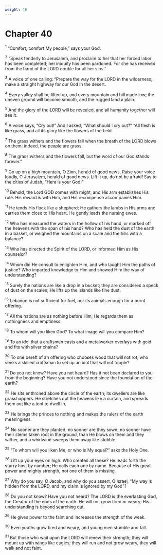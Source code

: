 ```yaml
---
weight: 40
---
```


# Chapter 40

<sup>1</sup> “Comfort, comfort My people,” says your God. 

<sup>2</sup> “Speak tenderly to Jerusalem, and proclaim to her that her forced labor has been completed; her iniquity has been pardoned. For she has received from the hand of the LORD double for all her sins.” 

<sup>3</sup> A voice of one calling: “Prepare the way for the LORD in the wilderness; make a straight highway for our God in the desert. 

<sup>4</sup> Every valley shall be lifted up, and every mountain and hill made low; the uneven ground will become smooth, and the rugged land a plain. 

<sup>5</sup> And the glory of the LORD will be revealed, and all humanity together will see it. 

<sup>6</sup> A voice says, “Cry out!” And I asked, “What should I cry out?” “All flesh is like grass, and all its glory like the flowers of the field. 

<sup>7</sup> The grass withers and the flowers fall when the breath of the LORD blows on them; indeed, the people are grass. 

<sup>8</sup> The grass withers and the flowers fall, but the word of our God stands forever.” 

<sup>9</sup> Go up on a high mountain, O Zion, herald of good news. Raise your voice loudly, O Jerusalem, herald of good news. Lift it up, do not be afraid! Say to the cities of Judah, “Here is your God!” 

<sup>10</sup> Behold, the Lord GOD comes with might, and His arm establishes His rule. His reward is with Him, and His recompense accompanies Him. 

<sup>11</sup> He tends His flock like a shepherd; He gathers the lambs in His arms and carries them close to His heart. He gently leads the nursing ewes. 

<sup>12</sup> Who has measured the waters in the hollow of his hand, or marked off the heavens with the span of his hand? Who has held the dust of the earth in a basket, or weighed the mountains on a scale and the hills with a balance? 

<sup>13</sup> Who has directed the Spirit of the LORD, or informed Him as His counselor? 

<sup>14</sup> Whom did He consult to enlighten Him, and who taught Him the paths of justice? Who imparted knowledge to Him and showed Him the way of understanding? 

<sup>15</sup> Surely the nations are like a drop in a bucket; they are considered a speck of dust on the scales; He lifts up the islands like fine dust. 

<sup>16</sup> Lebanon is not sufficient for fuel, nor its animals enough for a burnt offering. 

<sup>17</sup> All the nations are as nothing before Him; He regards them as nothingness and emptiness. 

<sup>18</sup> To whom will you liken God? To what image will you compare Him? 

<sup>19</sup> To an idol that a craftsman casts and a metalworker overlays with gold and fits with silver chains? 

<sup>20</sup> To one bereft of an offering who chooses wood that will not rot, who seeks a skilled craftsman to set up an idol that will not topple? 

<sup>21</sup> Do you not know? Have you not heard? Has it not been declared to you from the beginning? Have you not understood since the foundation of the earth? 

<sup>22</sup> He sits enthroned above the circle of the earth; its dwellers are like grasshoppers. He stretches out the heavens like a curtain, and spreads them out like a tent to dwell in. 

<sup>23</sup> He brings the princes to nothing and makes the rulers of the earth meaningless. 

<sup>24</sup> No sooner are they planted, no sooner are they sown, no sooner have their stems taken root in the ground, than He blows on them and they wither, and a whirlwind sweeps them away like stubble. 

<sup>25</sup> “To whom will you liken Me, or who is My equal?” asks the Holy One. 

<sup>26</sup> Lift up your eyes on high: Who created all these? He leads forth the starry host by number; He calls each one by name. Because of His great power and mighty strength, not one of them is missing. 

<sup>27</sup> Why do you say, O Jacob, and why do you assert, O Israel, “My way is hidden from the LORD, and my claim is ignored by my God”? 

<sup>28</sup> Do you not know? Have you not heard? The LORD is the everlasting God, the Creator of the ends of the earth. He will not grow tired or weary; His understanding is beyond searching out. 

<sup>29</sup> He gives power to the faint and increases the strength of the weak. 

<sup>30</sup> Even youths grow tired and weary, and young men stumble and fall. 

<sup>31</sup> But those who wait upon the LORD will renew their strength; they will mount up with wings like eagles; they will run and not grow weary, they will walk and not faint. 


